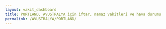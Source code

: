 ```yaml
---
layout: vakit_dashboard
title: PORTLAND, AVUSTRALYA için iftar, namaz vakitleri ve hava durumu - ilçe/eyalet seç
permalink: /AVUSTRALYA/PORTLAND/
---
```


<script type="text/javascript">
  var GLOBAL_COUNTRY = 'AVUSTRALYA';
  var GLOBAL_CITY = 'PORTLAND';
  var GLOBAL_STATE = '';
  var lat = 72;
  var lon = 21;
</script>
